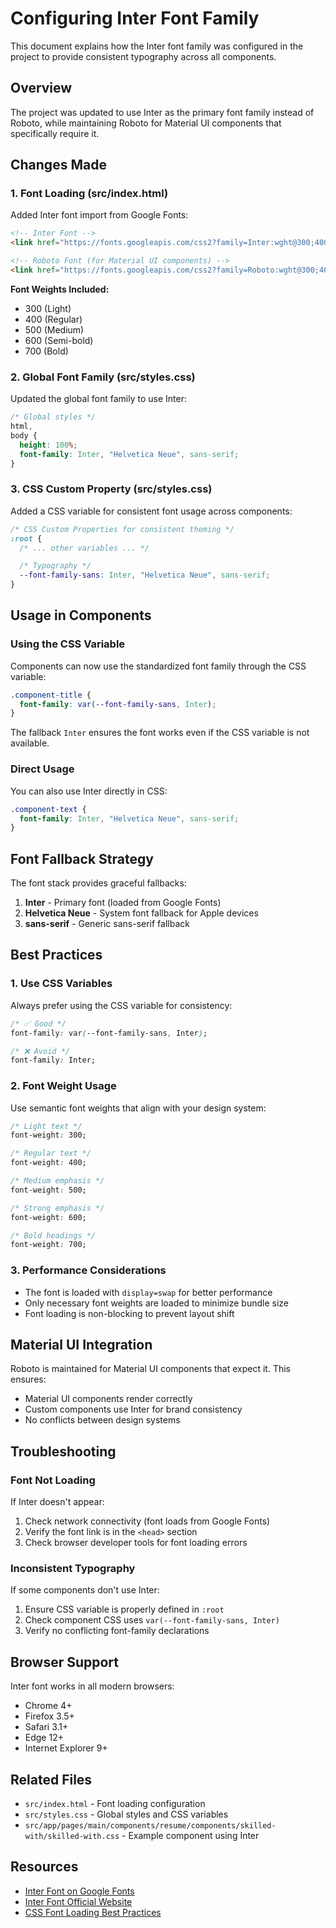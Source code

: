 # Configuring Inter Font Family

This document explains how the Inter font family was configured in the project to provide consistent typography across all components.

## Overview

The project was updated to use Inter as the primary font family instead of Roboto, while maintaining Roboto for Material UI components that specifically require it.

## Changes Made

### 1. Font Loading (src/index.html)

Added Inter font import from Google Fonts:

```html
<!-- Inter Font -->
<link href="https://fonts.googleapis.com/css2?family=Inter:wght@300;400;500;600;700&display=swap" rel="stylesheet" />

<!-- Roboto Font (for Material UI components) -->
<link href="https://fonts.googleapis.com/css2?family=Roboto:wght@300;400;500;700&display=swap" rel="stylesheet" />
```

**Font Weights Included:**

- 300 (Light)
- 400 (Regular)
- 500 (Medium)
- 600 (Semi-bold)
- 700 (Bold)

### 2. Global Font Family (src/styles.css)

Updated the global font family to use Inter:

```css
/* Global styles */
html,
body {
  height: 100%;
  font-family: Inter, "Helvetica Neue", sans-serif;
}
```

### 3. CSS Custom Property (src/styles.css)

Added a CSS variable for consistent font usage across components:

```css
/* CSS Custom Properties for consistent theming */
:root {
  /* ... other variables ... */

  /* Typography */
  --font-family-sans: Inter, "Helvetica Neue", sans-serif;
}
```

## Usage in Components

### Using the CSS Variable

Components can now use the standardized font family through the CSS variable:

```css
.component-title {
  font-family: var(--font-family-sans, Inter);
}
```

The fallback `Inter` ensures the font works even if the CSS variable is not available.

### Direct Usage

You can also use Inter directly in CSS:

```css
.component-text {
  font-family: Inter, "Helvetica Neue", sans-serif;
}
```

## Font Fallback Strategy

The font stack provides graceful fallbacks:

1. **Inter** - Primary font (loaded from Google Fonts)
2. **Helvetica Neue** - System font fallback for Apple devices
3. **sans-serif** - Generic sans-serif fallback

## Best Practices

### 1. Use CSS Variables

Always prefer using the CSS variable for consistency:

```css
/* ✅ Good */
font-family: var(--font-family-sans, Inter);

/* ❌ Avoid */
font-family: Inter;
```

### 2. Font Weight Usage

Use semantic font weights that align with your design system:

```css
/* Light text */
font-weight: 300;

/* Regular text */
font-weight: 400;

/* Medium emphasis */
font-weight: 500;

/* Strong emphasis */
font-weight: 600;

/* Bold headings */
font-weight: 700;
```

### 3. Performance Considerations

- The font is loaded with `display=swap` for better performance
- Only necessary font weights are loaded to minimize bundle size
- Font loading is non-blocking to prevent layout shift

## Material UI Integration

Roboto is maintained for Material UI components that expect it. This ensures:

- Material UI components render correctly
- Custom components use Inter for brand consistency
- No conflicts between design systems

## Troubleshooting

### Font Not Loading

If Inter doesn't appear:

1. Check network connectivity (font loads from Google Fonts)
2. Verify the font link is in the `<head>` section
3. Check browser developer tools for font loading errors

### Inconsistent Typography

If some components don't use Inter:

1. Ensure CSS variable is properly defined in `:root`
2. Check component CSS uses `var(--font-family-sans, Inter)`
3. Verify no conflicting font-family declarations

## Browser Support

Inter font works in all modern browsers:

- Chrome 4+
- Firefox 3.5+
- Safari 3.1+
- Edge 12+
- Internet Explorer 9+

## Related Files

- `src/index.html` - Font loading configuration
- `src/styles.css` - Global styles and CSS variables
- `src/app/pages/main/components/resume/components/skilled-with/skilled-with.css` - Example component using Inter

## Resources

- [Inter Font on Google Fonts](https://fonts.google.com/specimen/Inter)
- [Inter Font Official Website](https://rsms.me/inter/)
- [CSS Font Loading Best Practices](https://web.dev/font-loading-best-practices/)
